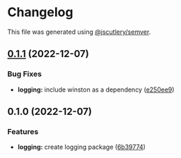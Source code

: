 # Changelog

This file was generated using [@jscutlery/semver](https://github.com/jscutlery/semver).

## [0.1.1](https://github.com/notional-finance/notional-monorepo/compare/logging-0.1.0...logging-0.1.1) (2022-12-07)


### Bug Fixes

* **logging:** include winston as a dependency ([e250ee9](https://github.com/notional-finance/notional-monorepo/commit/e250ee9709b5672549c3a87daf9c5bbd53bdba62))

## 0.1.0 (2022-12-07)


### Features

* **logging:** create logging package ([6b39774](https://github.com/notional-finance/notional-monorepo/commit/6b39774306830d3a496965d079a77d1898f82fae))
